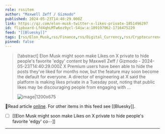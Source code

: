 ```yaml
---
role: rssitem
author: "Maxwell Zeff / Gizmodo"
published: 2024-05-23T14:40:29.000Z
link: https://qz.com/elon-musk-twitter-x-likes-private-1851496297
id: flipboard-Lfd4qhLMTw6oz9ycl-S4iw:a:109197962-1716475229
feed: "[[Bluesky]]"
tags: [rss/Elon_Musk,rss/Finance,rss/Digital_Currency,rss/Cryptocurrency,rss/Bluesky]
pinned: false
---
```

> [!abstract] Elon Musk might soon make Likes on X private to hide people's favorite 'edgy' content by Maxwell Zeff / Gizmodo - 2024-05-23T14:40:29.000Z
> X Premium users have been able to hide the posts they’ve liked for months now, but the feature may soon become the default for everyone. A director of engineering at X said the platform is making likes private in a Tuesday post, noting that public likes may be discouraging people from engaging with …
>
> ![image|1200x675](https://i.kinja-img.com/image/upload/c_fill,h_675,pg_1,q_80,w_1200/d0f0eb517862fbf31791896b080b14e1.jpg)

🔗Read article [online](https://qz.com/elon-musk-twitter-x-likes-private-1851496297). For other items in this feed see [[Bluesky]].

- [ ] [[Elon Musk might soon make Likes on X private to hide people's favorite 'edgy' co⋯]]
- - -
